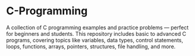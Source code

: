 # C-Programming
A collection of C programming examples and practice problems — perfect for beginners and students. This repository includes basic to advanced C programs, covering topics like variables, data types, control statements, loops, functions, arrays, pointers, structures, file handling, and more. 
